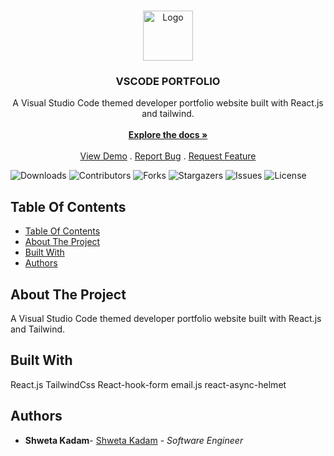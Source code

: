 
<br/>
<p align="center">
  <a href="https://github.com/shwetarkadam/vscode-portfolio-shwetaio">
    <img src="" alt="Logo" width="80" height="80">
  </a>

  <h3 align="center">VSCODE PORTFOLIO</h3>

  <p align="center">
    A Visual Studio Code themed developer portfolio website built with React.js and tailwind.
    <br/>
    <br/>
    <a href="https://github.com/shwetarkadam/vscode-portfolio-shwetaio"><strong>Explore the docs »</strong></a>
    <br/>
    <br/>
    <a href="https://github.com/shwetarkadam/vscode-portfolio-shwetaio">View Demo</a>
    .
    <a href="https://github.com/shwetarkadam/vscode-portfolio-shwetaio/issues">Report Bug</a>
    .
    <a href="https://github.com/shwetarkadam/vscode-portfolio-shwetaio/issues">Request Feature</a>
  </p>
</p>

![Downloads](https://img.shields.io/github/downloads/shwetarkadam/vscode-portfolio-shwetaio/total) ![Contributors](https://img.shields.io/github/contributors/shwetarkadam/vscode-portfolio-shwetaio?color=dark-green) ![Forks](https://img.shields.io/github/forks/shwetarkadam/vscode-portfolio-main?style=social) ![Stargazers](https://img.shields.io/github/stars/shwetarkadam/vscode-portfolio-main?style=social) ![Issues](https://img.shields.io/github/issues/manavss/vscode-portfolio-shwetaio) ![License](https://img.shields.io/github/license/shwetarkadam/vscode-portfolio-shwetaio) 

## Table Of Contents

- [Table Of Contents](#table-of-contents)
- [About The Project](#about-the-project)
- [Built With](#built-with)
- [Authors](#authors)

## About The Project

A Visual Studio Code themed developer portfolio website built with React.js and Tailwind.

## Built With

React.js
TailwindCss
React-hook-form
email.js
react-async-helmet






## Authors

* **Shweta Kadam**- [Shweta Kadam](https://github.com/manavss/) - *Software Engineer*



